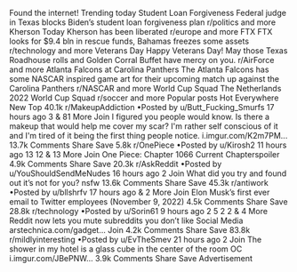 Found the internet!
Trending today
Student Loan Forgiveness
Federal judge in Texas blocks Biden’s student loan forgiveness plan
r/politics and more
Kherson
Today Kherson has been liberated
r/europe and more
FTX
FTX looks for $9.4 bln in rescue funds, Bahamas freezes some assets
r/technology and more
Veterans Day
Happy Veterans Day! May those Texas Roadhouse rolls and Golden Corral Buffet have mercy on you.
r/AirForce and more
Atlanta Falcons at Carolina Panthers
The Atlanta Falcons has some NASCAR inspired game art for their upcoming match up against the Carolina Panthers
r/NASCAR and more
World Cup Squad
The Netherlands 2022 World Cup Squad
r/soccer and more
Popular posts
Hot
Everywhere
New
Top
40.1k
r/MakeupAddiction
•Posted by
u/Butt_Fucking_Smurfs
17 hours ago
3
& 81 More
Join
I figured you people would know. Is there a makeup that would help me cover my scar? I'm rather self conscious of it and I'm tired of it being the first thing people notice.
i.imgur.com/K2m7PM...
13.7k Comments
Share
Save
5.8k
r/OnePiece
•Posted by
u/Kirosh2
11 hours ago
13
12
& 13 More
Join
One Piece: Chapter 1066
Current Chapterspoiler
4.9k Comments
Share
Save
20.3k
r/AskReddit
•Posted by
u/YouShouldSendMeNudes
16 hours ago
2
Join
What did you try and found out it’s not for you?
nsfw
13.6k Comments
Share
Save
45.3k
r/antiwork
•Posted by
u/bllshrfv
17 hours ago
& 2 More
Join
Elon Musk’s first ever email to Twitter employees (November 9, 2022)
4.5k Comments
Share
Save
28.8k
r/technology
•Posted by
u/Sorin61
9 hours ago
2
5
2
2
& 4 More
Reddit now lets you mute subreddits you don’t like
Social Media
arstechnica.com/gadget...
Join
4.2k Comments
Share
Save
83.8k
r/mildlyinteresting
•Posted by
u/EvTheSmev
21 hours ago
2
Join
The shower in my hotel is a glass cube in the center of the room
OC
i.imgur.com/JBePNW...
3.9k Comments
Share
Save
Advertisement
